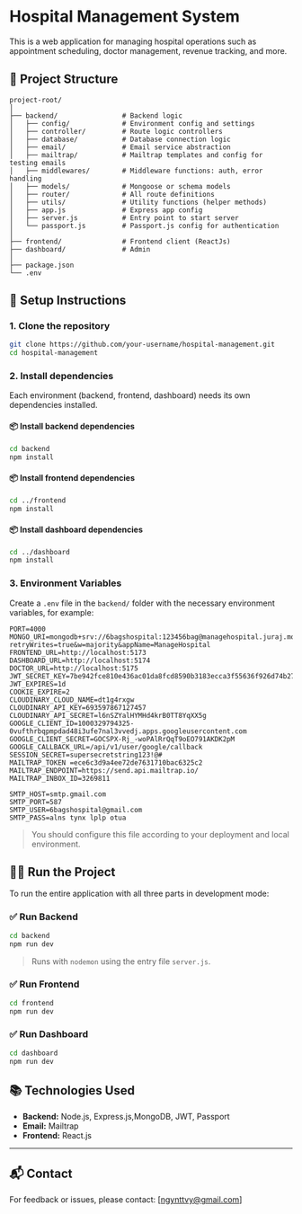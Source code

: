 
# Hospital Management System

This is a web application for managing hospital operations such as appointment scheduling, doctor management, revenue tracking, and more.

## 📁 Project Structure

```
project-root/
│
├── backend/                # Backend logic
│   ├── config/             # Environment config and settings
│   ├── controller/         # Route logic controllers
│   ├── database/           # Database connection logic
│   ├── email/              # Email service abstraction
│   ├── mailtrap/           # Mailtrap templates and config for testing emails
│   ├── middlewares/        # Middleware functions: auth, error handling
│   ├── models/             # Mongoose or schema models
│   ├── router/             # All route definitions
│   ├── utils/              # Utility functions (helper methods)
│   ├── app.js              # Express app config
│   ├── server.js           # Entry point to start server
│   └── passport.js         # Passport.js config for authentication
│
├── frontend/               # Frontend client (ReactJs) 
├── dashboard/              # Admin
│
├── package.json
└── .env
```

## 🚀 Setup Instructions

### 1. Clone the repository

```bash
git clone https://github.com/your-username/hospital-management.git
cd hospital-management
```

### 2. Install dependencies

Each environment (backend, frontend, dashboard) needs its own dependencies installed.

#### 📦 Install backend dependencies

```bash
cd backend
npm install
```

#### 📦 Install frontend dependencies

```bash
cd ../frontend
npm install
```

#### 📦 Install dashboard dependencies

```bash
cd ../dashboard
npm install
```

### 3. Environment Variables

Create a `.env` file in the `backend/` folder with the necessary environment variables, for example:

```env
PORT=4000
MONGO_URI=mongodb+srv://6bagshospital:123456bag@managehospital.juraj.mongodb.net/?retryWrites=true&w=majority&appName=ManageHospital
FRONTEND_URL=http://localhost:5173
DASHBOARD_URL=http://localhost:5174
DOCTOR_URL=http://localhost:5175
JWT_SECRET_KEY=7be942fce810e436ac01da8fcd8590b3183ecca3f55636f926d74b277837f2ae3c4b38f791e1292a8b280d45f66ce27a75bddc14b1e952f123013a50747fa499
JWT_EXPIRES=1d
COOKIE_EXPIRE=2
CLOUDINARY_CLOUD_NAME=dt1g4rxgw
CLOUDINARY_API_KEY=693597867127457
CLOUDINARY_API_SECRET=l6nSZYalHYMHd4krB0TT8YqXX5g
GOOGLE_CLIENT_ID=1000329794325-0vufthrbqpmpdad48i3ufe7nal3vvedj.apps.googleusercontent.com
GOOGLE_CLIENT_SECRET=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
GOOGLE_CALLBACK_URL=/api/v1/user/google/callback
SESSION_SECRET=supersecretstring123!@#
MAILTRAP_TOKEN =ece6c3d9a4ee72de7631710bac6325c2
MAILTRAP_ENDPOINT=https://send.api.mailtrap.io/
MAILTRAP_INBOX_ID=3269811

SMTP_HOST=smtp.gmail.com
SMTP_PORT=587
SMTP_USER=6bagshospital@gmail.com
SMTP_PASS=alns tynx lplp otua
```

> You should configure this file according to your deployment and local environment.

## 🏃‍♂️ Run the Project

To run the entire application with all three parts in development mode:

### ✅ Run Backend

```bash
cd backend
npm run dev
```

> Runs with `nodemon` using the entry file `server.js`.

### ✅ Run Frontend

```bash
cd frontend
npm run dev
```

### ✅ Run Dashboard

```bash
cd dashboard
npm run dev
```


## 📚 Technologies Used

- **Backend:** Node.js, Express.js,MongoDB, JWT, Passport
- **Email:** Mailtrap
- **Frontend:** React.js

---

## 📬 Contact

For feedback or issues, please contact: [ngynttvy@gmail.com]
